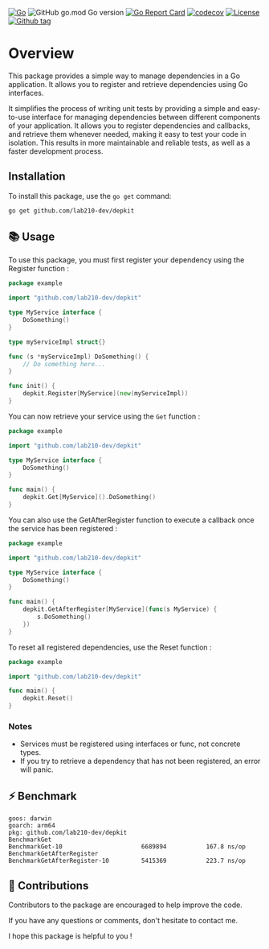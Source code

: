 [![Go](https://github.com/lab210-dev/depkit/actions/workflows/coverage.yml/badge.svg)](https://github.com/lab210-dev/depkit/actions/workflows/coverage.yml)
![GitHub go.mod Go version](https://img.shields.io/github/go-mod/go-version/lab210-dev/depkit)
[![Go Report Card](https://goreportcard.com/badge/github.com/lab210-dev/depkit)](https://goreportcard.com/report/github.com/lab210-dev/depkit)
[![codecov](https://codecov.io/gh/lab210-dev/depkit/branch/main/graph/badge.svg?token=3JRL5ZLSIH)](https://codecov.io/gh/lab210-dev/depkit)
[![License](https://img.shields.io/badge/license-MIT-blue.svg)](https://github.com/lab210-dev/depkit/blob/main/LICENSE)
[![Github tag](https://badgen.net/github/release/lab210-dev/depkit)](https://github.com/lab210-dev/depkit/releases)

# Overview
This package provides a simple way to manage dependencies in a Go application. It allows you to register and retrieve dependencies using Go interfaces.

It simplifies the process of writing unit tests by providing a simple and easy-to-use interface for managing dependencies between different components of your application. It allows you to register dependencies and callbacks, and retrieve them whenever needed, making it easy to test your code in isolation. This results in more maintainable and reliable tests, as well as a faster development process.

## Installation
To install this package, use the `go get` command:

```bash
go get github.com/lab210-dev/depkit
```

## 📚 Usage
To use this package, you must first register your dependency using the Register function :

```go
package example

import "github.com/lab210-dev/depkit"

type MyService interface {
	DoSomething()
}

type myServiceImpl struct{}

func (s *myServiceImpl) DoSomething() {
	// Do something here...
}

func init() {
	depkit.Register[MyService](new(myServiceImpl))
}
```

You can now retrieve your service using the `Get` function :

```go
package example

import "github.com/lab210-dev/depkit"

type MyService interface {
	DoSomething()
}

func main() {
	depkit.Get[MyService]().DoSomething()
}
```

You can also use the GetAfterRegister function to execute a callback once the service has been registered :

```go 
package example

import "github.com/lab210-dev/depkit"

type MyService interface {
	DoSomething()
}

func main() {
    depkit.GetAfterRegister[MyService](func(s MyService) {
        s.DoSomething()
    })
}
```

To reset all registered dependencies, use the Reset function :
```go
package example

import "github.com/lab210-dev/depkit"

func main() {
	depkit.Reset()
}
```

### Notes
- Services must be registered using interfaces or func, not concrete types.
- If you try to retrieve a dependency that has not been registered, an error will panic.

## ⚡️ Benchmark

```text
goos: darwin
goarch: arm64
pkg: github.com/lab210-dev/depkit
BenchmarkGet
BenchmarkGet-10                 	 6689894	       167.8 ns/op
BenchmarkGetAfterRegister
BenchmarkGetAfterRegister-10    	 5415369	       223.7 ns/op
```

## 🤝 Contributions
Contributors to the package are encouraged to help improve the code.

If you have any questions or comments, don't hesitate to contact me.

I hope this package is helpful to you !